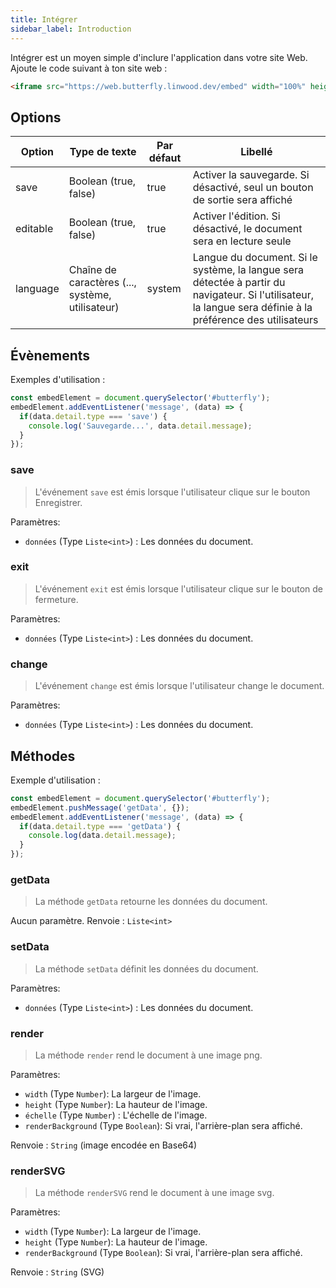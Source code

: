 ```yaml
---
title: Intégrer
sidebar_label: Introduction
---
```


Intégrer est un moyen simple d'inclure l'application dans votre site Web. Ajoute le code suivant à ton site web :

```html
<iframe src="https://web.butterfly.linwood.dev/embed" width="100%" height="500px" allowtransparency="true"></iframe>
```

## Options

| Option   | Type de texte                                    | Par défaut | Libellé                                                                                                                                                      |
| -------- | ------------------------------------------------ | ---------- | ------------------------------------------------------------------------------------------------------------------------------------------------------------ |
| save     | Boolean (true, false)                            | true       | Activer la sauvegarde. Si désactivé, seul un bouton de sortie sera affiché                                                                                   |
| editable | Boolean (true, false)                            | true       | Activer l'édition. Si désactivé, le document sera en lecture seule                                                                                           |
| language | Chaîne de caractères (..., système, utilisateur) | system     | Langue du document. Si le système, la langue sera détectée à partir du navigateur. Si l'utilisateur, la langue sera définie à la préférence des utilisateurs |

## Évènements

Exemples d'utilisation :

```javascript
const embedElement = document.querySelector('#butterfly');
embedElement.addEventListener('message', (data) => {
  if(data.detail.type === 'save') {
    console.log('Sauvegarde...', data.detail.message);
  }
});
```

### save

> L'événement `save` est émis lorsque l'utilisateur clique sur le bouton Enregistrer.

Paramètres:

* `données` (Type `Liste<int>`) : Les données du document.

### exit

> L'événement `exit` est émis lorsque l'utilisateur clique sur le bouton de fermeture.

Paramètres:

* `données` (Type `Liste<int>`) : Les données du document.

### change

> L'événement `change` est émis lorsque l'utilisateur change le document.

Paramètres:

* `données` (Type `Liste<int>`) : Les données du document.

## Méthodes

Exemple d'utilisation :

```javascript
const embedElement = document.querySelector('#butterfly');
embedElement.pushMessage('getData', {});
embedElement.addEventListener('message', (data) => {
  if(data.detail.type === 'getData') {
    console.log(data.detail.message);
  }
});
```

### getData

> La méthode `getData` retourne les données du document.

Aucun paramètre. Renvoie : `Liste<int>`

### setData

> La méthode `setData` définit les données du document.

Paramètres:

* `données` (Type `Liste<int>`) : Les données du document.

### render

> La méthode `render` rend le document à une image png.

Paramètres:

* `width` (Type `Number`): La largeur de l'image.
* `height` (Type `Number`): La hauteur de l'image.
* `échelle` (Type `Number`) : L'échelle de l'image.
* `renderBackground` (Type `Boolean`): Si vrai, l'arrière-plan sera affiché.

Renvoie : `String` (image encodée en Base64)

### renderSVG

> La méthode `renderSVG` rend le document à une image svg.

Paramètres:

* `width` (Type `Number`): La largeur de l'image.
* `height` (Type `Number`): La hauteur de l'image.
* `renderBackground` (Type `Boolean`): Si vrai, l'arrière-plan sera affiché.

Renvoie : `String` (SVG)
